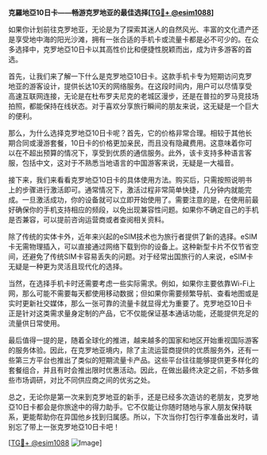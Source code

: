 **克羅地亞10日卡——畅游克罗地亚的最佳选择[[TG💪+ @esim1088](https://t.me/s/esim1088)]**

如果你计划前往克罗地亚，无论是为了探索其迷人的自然风光、丰富的文化遗产还是享受地中海的阳光沙滩，拥有一张合适的手机卡或流量卡都是必不可少的。在众多选择中，克罗地亞10日卡以其高性价比和便捷性脱颖而出，成为许多游客的首选。

首先，让我们来了解一下什么是克罗地亞10日卡。这款手机卡专为短期访问克罗地亚的游客设计，提供长达10天的网络服务。在这段时间内，用户可以尽情享受高速互联网连接，无论是在杜布罗夫尼克的老城区漫步，还是在普拉的罗马竞技场拍照，都能保持在线状态。对于喜欢分享旅行瞬间的朋友来说，这无疑是一个巨大的便利。

那么，为什么选择克罗地亞10日卡呢？首先，它的价格非常合理。相较于其他长期合同或漫游套餐，10日卡的价格更加亲民，而且没有隐藏费用。这意味着你可以在不超出预算的情况下，享受到优质的通信服务。此外，该卡支持多种语言客服，包括中文，这对于不熟悉当地语言的中国游客来说，无疑是一大福音。

接下来，我们来看看克罗地亞10日卡的具体使用方法。购买后，只需按照说明书上的步骤进行激活即可。通常情况下，激活过程非常简单快捷，几分钟内就能完成。一旦激活成功，你的设备就可以立即开始使用了。需要注意的是，在使用前最好确保你的手机支持相应的频段，以免出现兼容性问题。如果你不确定自己的手机是否兼容，可以提前咨询运营商或者查阅相关资料。

除了传统的实体卡外，近年来兴起的eSIM技术也为旅行者提供了新的选择。eSIM卡无需物理插入，可以直接通过网络下载到你的设备上。这种新型卡片不仅节省空间，还避免了传统SIM卡容易丢失的问题。对于经常出国旅行的人来说，eSIM卡无疑是一种更为灵活且现代化的选择。

当然，在选择手机卡时还需要考虑一些实际需求。例如，如果你主要依靠Wi-Fi上网，那么可能不需要每天都使用移动数据；但如果你需要频繁导航、查看地图或是实时更新社交媒体，那么一张可靠的流量卡就显得尤为重要了。克罗地亞10日卡正是针对这类需求量身定制的产品，它不仅能保证基本通话功能，还能提供充足的流量供日常使用。

最后值得一提的是，随着全球化的推进，越来越多的国家和地区开始重视国际游客的服务体验。因此，在克罗地亚境内，除了主流运营商提供的优质服务外，还有一些第三方平台也推出了类似的短期流量卡产品。这些平台往往能够提供更多样化的套餐组合，并且有时会推出限时优惠活动。因此，在做出最终决定之前，不妨多做些市场调研，对比不同供应商之间的优劣之处。

总之，无论你是第一次来到克罗地亚的新手，还是已经多次造访的老朋友，克罗地亞10日卡都会是你旅途中的得力助手。它不仅能让你随时随地与家人朋友保持联系，更能帮助你在异国他乡找到归属感。所以，下次当你打包行李准备出发时，请别忘了带上一张克罗地亞10日卡吧！

[[TG💪+ @esim1088](https://t.me/s/esim1088) ![Image](https://i.postimg.cc/4NQfJmqS/Snipaste-2025-05-13-00-14-12.png)]